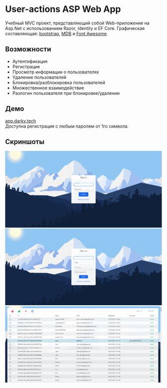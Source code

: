 # User-actions ASP Web App
Учебный MVC проект, представляющий собой Web-приложение на Asp.Net с использованием Razor, Identity и EF Core. Графическая составляющая: [bootstrap](https://getbootstrap.com/), [MDB](https://mdbootstrap.com/) и [Font Awesome](https://fontawesome.com/).
## Возможности
- Аутентификация
- Регистрация
- Просмотр информации о пользователях
- Удаление пользователей
- Блокировка/разблокировка пользователей
- Множественное взаимодействие
- Разлогин пользователя при блокировке/удалении
## Демо
[app.darky.tech](https://app.darky.tech/)
</br>Доступна регистрация с любым паролем от 1го символа.
## Скриншоты
![Login Page](https://raw.githubusercontent.com/nedrech/user-actions-asp-web-app/master/screenshots/login-page.png)
![Sign Up Page](https://raw.githubusercontent.com/nedrech/user-actions-asp-web-app/master/screenshots/signup-page.png)
![Users Page](https://raw.githubusercontent.com/nedrech/user-actions-asp-web-app/master/screenshots/users%3Dpage.png)
